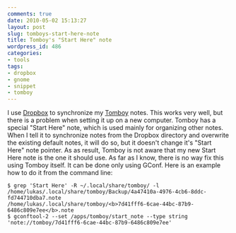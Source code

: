 ```yaml
---
comments: true
date: 2010-05-02 15:13:27
layout: post
slug: tomboys-start-here-note
title: Tomboy's "Start Here" note
wordpress_id: 486
categories:
- tools
tags:
- dropbox
- gnome
- snippet
- tomboy
---
```


I use [Dropbox](http://www.dropbox.com/) to synchronize my [Tomboy](http://projects.gnome.org/tomboy/) notes. This works very well, but there is a problem when setting it up on a new computer. Tomboy has a special "Start Here" note, which is used mainly for organizing other notes. When I tell it to synchronize notes from the Dropbox directory and overwrite the existing default notes, it will do so, but it doesn't change it's "Start Here" note pointer. As as result, Tomboy is not aware that my new Start Here note is the one it should use. As far as I know, there is no way fix this using Tomboy itself. It can be done only using GConf. Here is an example how to do it from the command line:


    
    $ grep 'Start Here' -R ~/.local/share/tomboy/ -l
    /home/lukas/.local/share/tomboy/Backup/4a47410a-4976-4cb6-8ddc-fd744710dba7.note
    /home/lukas/.local/share/tomboy/<b>7d41fff6-6cae-44bc-87b9-6486c809e7ee</b>.note
    $ gconftool-2 --set /apps/tomboy/start_note --type string 'note://tomboy/7d41fff6-6cae-44bc-87b9-6486c809e7ee'
    





